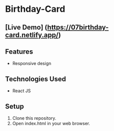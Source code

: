 # Birthday-Card

## [Live Demo] (https://07birthday-card.netlify.app/) 

## Features

- Responsive design
  

## Technologies Used

- React JS

## Setup
1. Clone this repository.
2. Open index.html in your web browser.


